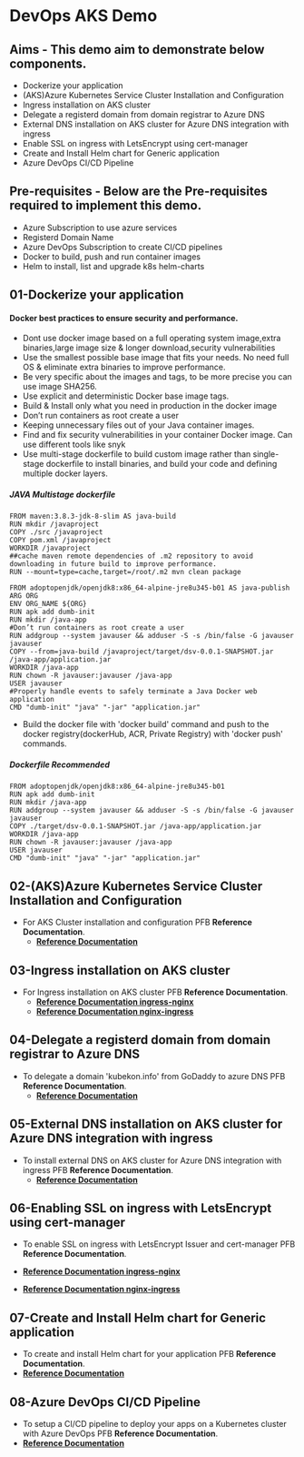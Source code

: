 # DevOps AKS Demo

## Aims - This demo aim to demonstrate below components.

  - Dockerize your application
  - (AKS)Azure Kubernetes Service Cluster Installation and Configuration
  - Ingress installation on AKS cluster
  - Delegate a registerd domain from domain registrar to Azure DNS
  - External DNS installation on AKS cluster for Azure DNS integration with ingress
  - Enable SSL on ingress with LetsEncrypt using cert-manager
  - Create and Install Helm chart for Generic application
  - Azure DevOps CI/CD Pipeline

## Pre-requisites - Below are the Pre-requisites required to implement this demo.

  - Azure Subscription to use azure services
  - Registerd Domain Name
  - Azure DevOps Subscription to create CI/CD pipelines
  - Docker to build, push and run container images
  - Helm to install, list and upgrade k8s helm-charts

## 01-Dockerize your application

#### Docker best practices to ensure security and performance.

  - Dont use docker image based on a full operating system image,extra binaries,large image size & longer download,security vulnerabilities
  - Use the smallest possible base image that fits your needs. No need full OS & eliminate extra binaries to improve performance.
  - Be very specific about the images and tags, to be more precise you can use image SHA256. 
  - Use explicit and deterministic Docker base image tags.
  - Build & Install only what you need in production in the docker image
  - Don’t run containers as root create a user
  - Keeping unnecessary files out of your Java container images.
  - Find and fix security vulnerabilities in your container Docker image. Can use different tools like snyk
  - Use multi-stage dockerfile to build custom image rather than single-stage dockerfile to install binaries, and build your code and defining multiple docker layers.  
  
##### JAVA Multistage dockerfile

```t
FROM maven:3.8.3-jdk-8-slim AS java-build
RUN mkdir /javaproject
COPY ./src /javaproject
COPY pom.xml /javaproject
WORKDIR /javaproject
##cache maven remote dependencies of .m2 repository to avoid downloading in future build to improve performance.
RUN --mount=type=cache,target=/root/.m2 mvn clean package

FROM adoptopenjdk/openjdk8:x86_64-alpine-jre8u345-b01 AS java-publish
ARG ORG
ENV ORG_NAME ${ORG}
RUN apk add dumb-init
RUN mkdir /java-app
#Don’t run containers as root create a user
RUN addgroup --system javauser && adduser -S -s /bin/false -G javauser javauser
COPY --from=java-build /javaproject/target/dsv-0.0.1-SNAPSHOT.jar /java-app/application.jar
WORKDIR /java-app
RUN chown -R javauser:javauser /java-app
USER javauser
#Properly handle events to safely terminate a Java Docker web application
CMD "dumb-init" "java" "-jar" "application.jar" 
```

- Build the docker file with 'docker build' command and push to the docker registry(dockerHub, ACR, Private Registry) with 'docker push' commands.
 
##### Dockerfile Recommended
```t
FROM adoptopenjdk/openjdk8:x86_64-alpine-jre8u345-b01
RUN apk add dumb-init
RUN mkdir /java-app
RUN addgroup --system javauser && adduser -S -s /bin/false -G javauser javauser
COPY ./target/dsv-0.0.1-SNAPSHOT.jar /java-app/application.jar
WORKDIR /java-app
RUN chown -R javauser:javauser /java-app
USER javauser
CMD "dumb-init" "java" "-jar" "application.jar" 
```

## 02-(AKS)Azure Kubernetes Service Cluster Installation and Configuration

- For AKS Cluster installation and configuration PFB **Reference Documentation**.
  - [**Reference Documentation**](https://github.com/nasserahmad/AKS-Cluster-With-Demoapp-HelmChart/blob/main/aks-cluster/01-Create-AKS-Cluster/README.md)


## 03-Ingress installation on AKS cluster

- For Ingress installation on AKS cluster PFB **Reference Documentation**.
  - [**Reference Documentation ingress-nginx**](https://github.com/nasserahmad/AKS-Cluster-With-Demoapp-HelmChart/blob/main/aks-cluster/02-Ingress/ingress-nginx-README.md)
  - [**Reference Documentation nginx-ingress**](https://github.com/nasserahmad/AKS-Cluster-With-Demoapp-HelmChart/blob/main/aks-cluster/02-Ingress/nginx-ingress-README.md)

## 04-Delegate a registerd domain from domain registrar to Azure DNS

- To delegate a domain 'kubekon.info' from GoDaddy to azure DNS PFB **Reference Documentation**.
  - [**Reference Documentation**](https://github.com/nasserahmad/AKS-Cluster-With-Demoapp-HelmChart/tree/main/aks-cluster/03-Delegate-Domain-from-GoDaddy-to-Azure-DNS)


## 05-External DNS installation on AKS cluster for Azure DNS integration with ingress

- To install external DNS on AKS cluster for Azure DNS integration with ingress PFB **Reference Documentation**.
  - [**Reference Documentation**](https://github.com/nasserahmad/AKS-Cluster-With-Demoapp-HelmChart/blob/main/aks-cluster/04-ExternalDNS-for-AzureDNS-on-AKS/README.md)

## 06-Enabling SSL on ingress with LetsEncrypt using cert-manager

  - To enable SSL on ingress with LetsEncrypt Issuer and cert-manager PFB **Reference Documentation**.
  
  - [**Reference Documentation ingress-nginx**](https://github.com/nasserahmad/AKS-Cluster-With-Demoapp-HelmChart/blob/main/aks-cluster/05-Ingress-SSL-with-LetsEncrypt/ingress-nginx-README.md)
  
  - [**Reference Documentation nginx-ingress**](https://github.com/nasserahmad/AKS-Cluster-With-Demoapp-HelmChart/blob/main/aks-cluster/05-Ingress-SSL-with-LetsEncrypt/nginx-ingress-README.md)

## 07-Create and Install Helm chart for Generic application

  - To create and install Helm chart for your application PFB **Reference Documentation**.
  - [**Reference Documentation**](https://github.com/nasserahmad/AKS-Cluster-With-Demoapp-HelmChart/blob/main/dsv-devops-test/charts/README.md) 

## 08-Azure DevOps CI/CD Pipeline
  - To setup a CI/CD pipeline to deploy your apps on a Kubernetes cluster with Azure DevOps PFB **Reference Documentation**.
  - [**Reference Documentation**](https://github.com/nasserahmad/AKS-Cluster-With-Demoapp-HelmChart/blob/main/dsv-devops-test/README.md) 
